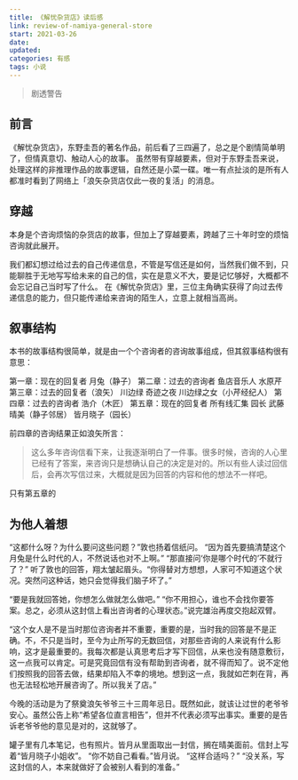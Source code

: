 ```yaml
---
title: 《解忧杂货店》读后感
link: review-of-namiya-general-store
start: 2021-03-26
date: 
updated: 
categories: 有感
tags: 小说
---
```


> 剧透警告

<!-- more -->

## 前言

《解忧杂货店》，东野圭吾的著名作品，前后看了三四遍了，总之是个剧情简单明了，但情真意切、触动人心的故事。
虽然带有穿越要素，但对于东野圭吾来说，处理这样的非推理作品的故事逻辑，自然还是小菜一碟。唯一有点扯淡的是所有人都准时看到了网络上「浪矢杂货店仅此一夜的复活」的消息。

## 穿越

本身是个咨询烦恼的杂货店的故事，但加上了穿越要素，跨越了三十年时空的烦恼咨询就此展开。

我们都幻想过给过去的自己传递信息，不管是写信还是如何，当然我们做不到，只能聊胜于无地写写给未来的自己的信，实在是意义不大，要是记忆够好，大概都不会忘记自己当时写了什么。
在《解忧杂货店》里，三位主角确实获得了向过去传递信息的能力，但只能传递给来咨询的陌生人，立意上就相当高尚。

## 叙事结构

本书的故事结构很简单，就是由一个个咨询者的咨询故事组成，但其叙事结构很有意思：

第一章：现在的回复者 月兔（静子）
第二章：过去的咨询者 鱼店音乐人 水原芹
第三章：过去的回复者（浪矢） 川边绿 奇迹之夜 川边绿之女（小芹经纪人）
第四章：过去的咨询者 浩介（木匠）
第五章：现在的回复者 所有线汇集 园长 武藤晴美（静子邻居） 皆月晓子（园长）

前四章的咨询结果正如浪矢所言：

> 这么多年咨询信看下来，让我逐渐明白了一件事。很多时候，咨询的人心里已经有了答案，来咨询只是想确认自己的决定是对的。所以有些人读过回信后，会再次写信过来，大概就是因为回答的内容和他的想法不一样吧。

只有第五章的

## 为他人着想

“这都什么呀？为什么要问这些问题？”敦也扬着信纸问。
“因为首先要搞清楚这个月兔是什么时代的人，不然说话也对不上啊。”
“那直接问‘你是哪个时代的’不就行了？”
听了敦也的回答，翔太皱起眉头。“你得替对方想想，人家可不知道这个状况。突然问这种话，她只会觉得我们脑子坏了。”

“要是我就回答她，你想怎么做就怎么做吧。”
“你不用担心，谁也不会找你要答案。总之，必须从这封信上看出咨询者的心理状态。”说完雄治再度交抱起双臂。

“这个女人是不是当时那位咨询者并不重要，重要的是，当时我的回答是不是正确。不，不只是当时，至今为止所写的无数回信，对那些咨询的人来说有什么影响，这才是最重要的。我每次都是认真思考后才写下回信，从来也没有随意敷衍，这一点我可以肯定。可是究竟回信有没有帮助到咨询者，就不得而知了。说不定他们按照我的回答去做，结果却陷入不幸的境地。想到这一点，我就如芒刺在背，再也无法轻松地开展咨询了。所以我关了店。”

今晚的活动是为了祭奠浪矢爷爷三十三周年忌日。既然如此，就该让过世的老爷爷安心。虽然公告上称“希望各位直言相告”，但并不代表必须写出事实。重要的是告诉老爷爷他的意见是对的，这就够了。

罐子里有几本笔记，也有照片。皆月从里面取出一封信，搁在晴美面前。信封上写着“皆月晓子小姐收”。
“你不妨自己看看。”皆月说。
“这样合适吗？”
“没关系，写这封信的人，本来就做好了会被别人看到的准备。”